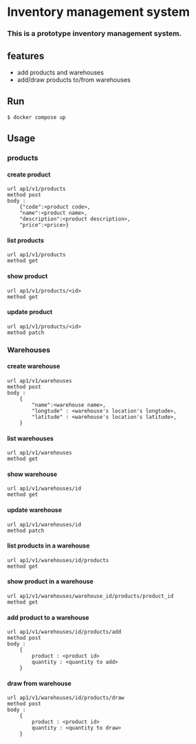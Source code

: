 # Inventory management system

### This is a prototype inventory management system.

## features
 - add products and warehouses
 - add/draw products to/from warehouses

## Run

    $ docker compose up


## Usage

### products

#### create product
    url ap1/v1/products 
    method post
    body : 
        {"code":<product code>,
        "name":<product name>,
        "description":<product description>,
        "price":<price>}

#### list products 
    url ap1/v1/products 
    method get

#### show product
    url ap1/v1/products/<id>
    method get

#### update product
    url ap1/v1/products/<id>
    method patch


### Warehouses

#### create warehouse
    url ap1/v1/warehouses 
    method post
    body : 
        {   
            "name":<warehouse name>,
            "longtude" : <warehouse's location's longtude>,
            "latitude" : <warehouse's location's latitude>,
        }

#### list warehouses

    url ap1/v1/warehouses 
    method get

#### show warehouse

    url ap1/v1/warehouses/id 
    method get
        
#### update warehouse

    url ap1/v1/warehouses/id 
    method patch

#### list products in a warehouse
    url ap1/v1/warehouses/id/products
    method get

#### show product in a warehouse
    url ap1/v1/warehouses/warehouse_id/products/product_id
    method get

#### add product to a warehouse
    url ap1/v1/warehouses/id/products/add
    method post
    body : 
        {
            product : <product id>
            quantity : <quantity to add>
        }

#### draw from warehouse 
    url ap1/v1/warehouses/id/products/draw
    method post
    body :
        {
            product : <product id>
            quantity : <quantity to draw>
        }



    